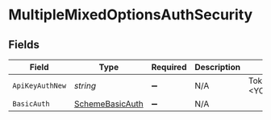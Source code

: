 # MultipleMixedOptionsAuthSecurity


## Fields

| Field                                                     | Type                                                      | Required                                                  | Description                                               | Example                                                   |
| --------------------------------------------------------- | --------------------------------------------------------- | --------------------------------------------------------- | --------------------------------------------------------- | --------------------------------------------------------- |
| `ApiKeyAuthNew`                                           | *string*                                                  | :heavy_minus_sign:                                        | N/A                                                       | Token <YOUR_API_KEY>                                      |
| `BasicAuth`                                               | [SchemeBasicAuth](../../Models/Shared/SchemeBasicAuth.md) | :heavy_minus_sign:                                        | N/A                                                       |                                                           |